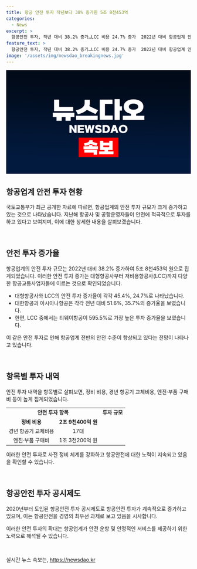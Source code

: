 ```yaml
---
title: 항공 안전 투자 작년보다 38% 증가한 5조 8천453억
categories:
  - News
excerpt: >
  항공안전 투자, 작년 대비 38.2% 증가…LCC 비용 24.7% 증가  2022년 대비 항공업계 안전 투자가 38.2% 늘어난 5조 8천453억 원으로 집계됐다. 대형항공사와 LCC는 각각 45.4%, 24.7% 증가했으며, 대한항공과 제주항공 등도 크게 늘었다. 하지만 에어부산, 진에어, 에어인천은 투자가 줄었고, LCC 중 티웨이항공은 595.5% 증가했다. 항공사들은 정비, 경년 항공기 교체, 엔진·부품 구매에 투자하고 있으며, 이는 항공안전 투자가 지속적으로 증가하고 있다는 것을 보여준다.
feature_text: >
  항공안전 투자, 작년 대비 38.2% 증가…LCC 비용 24.7% 증가  2022년 대비 항공업계 안전 투자가 38.2% 늘어난 5조 8천453억 원으로 집계됐다. 대형항공사와 LCC는 각각 45.4%, 24.7% 증가했으며, 대한항공과 제주항공 등도 크게 늘었다. 하지만 에어부산, 진에어, 에어인천은 투자가 줄었고, LCC 중 티웨이항공은 595.5% 증가했다. 항공사들은 정비, 경년 항공기 교체, 엔진·부품 구매에 투자하고 있으며, 이는 항공안전 투자가 지속적으로 증가하고 있다는 것을 보여준다.
image: '/assets/img/newsdao_breakingnews.jpg'
---
```


<p><img src="/assets/img/newsdao_breakingnews.jpg" alt="pcversion 속보" /></p>

<h2 data-ke-size="size26">항공업계 안전 투자 현황</h2>

<p>국토교통부가 최근 공개한 자료에 따르면, 항공업계의 안전 투자 규모가 크게 증가하고 있는 것으로 나타났습니다. 지난해 항공사 및 공항운영자들이 안전에 적극적으로 투자를 하고 있다고 보여지며, 이에 대한 상세한 내용을 살펴보겠습니다.</p>

<p data-ke-size="size16">&nbsp;</p>

<h2 data-ke-size="size24">안전 투자 증가율</h2>

<p>항공업계의 안전 투자 규모는 2022년 대비 38.2% 증가하여 5조 8천453억 원으로 집계되었습니다. 이러한 안전 투자 증가는 대형항공사부터 저비용항공사(LCC)까지 다양한 항공교통사업자들에 이르는 것으로 확인되었습니다.</p>

<ul>
 <li>대형항공사와 LCC의 안전 투자 증가율이 각각 45.4%, 24.7%로 나타났습니다.</li>
 <li>대한항공과 아시아나항공은 각각 전년 대비 51.6%, 35.7%의 증가율을 보였습니다.</li>
 <li>한편, LCC 중에서는 티웨이항공이 595.5%로 가장 높은 투자 증가율을 보였습니다.</li>
</ul>

<p>이 같은 안전 투자로 인해 항공업계 전반의 안전 수준이 향상되고 있다는 전망이 나타나고 있습니다.</p>

<p data-ke-size="size16">&nbsp;</p>

<h2 data-ke-size="size24">항목별 투자 내역</h2>

<p>안전 투자 내역을 항목별로 살펴보면, 정비 비용, 경년 항공기 교체비용, 엔진·부품 구매비 등이 높게 집계되었습니다.</p>

<table>
 <tr>
  <td colspan="2" style="text-align: center; height: 17px;"><b>안전 투자 항목</b></td>
  <td style="text-align: center; height: 17px;"><b>투자 규모</b></td>
 </tr>
 <tr>
  <td style="text-align: center; height: 17px;"><b>정비 비용</b></td>
  <td style="text-align: center; height: 17px;"><b>2조 9천400억 원</b></td>
  <td style="text-align: center; height: 17px;"></td>
 </tr>
 <tr>
  <td style="text-align: center; height: 17px;">경년 항공기 교체비용</td>
  <td style="text-align: center; height: 17px;">17대</td>
  <td style="text-align: center; height: 17px;"></td>
 </tr>
 <tr>
  <td style="text-align: center; height: 17px;">엔진·부품 구매비</td>
  <td style="text-align: center; height: 17px;">1조 3천200억 원</td>
  <td style="text-align: center; height: 17px;"></td>
 </tr>
</table>

<p>이러한 안전 투자로 사전 정비 체계를 강화하고 항공안전에 대한 노력이 지속되고 있음을 확인할 수 있습니다.</p>

<p data-ke-size="size16">&nbsp;</p>

<h2 data-ke-size="size24">항공안전 투자 공시제도</h2>

<p>2020년부터 도입된 항공안전 투자 공시제도로 항공안전 투자가 계속적으로 증가하고 있으며, 이는 항공안전을 경영의 최우선 과제로 보고 있음을 시사합니다.</p>

<p>이러한 안전 투자의 확대는 항공업계가 안전 운항 및 안정적인 서비스를 제공하기 위한 노력으로 해석될 수 있습니다.</p>

<p data-ke-size="size16">&nbsp;</p>
실시간 뉴스 속보는, <a href="https://newsdao.kr" rel="dofollow">https://newsdao.kr</a>


